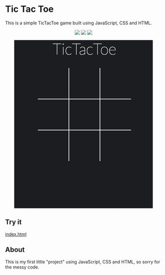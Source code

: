 # Tic Tac Toe
This is a simple TicTacToe game built using JavaScript, CSS and HTML.

<p align="center">
    <img src="https://img.shields.io/badge/-HTML5-E44D26?style=flat&logo=html5&logoColor=white"/>
    <img src="https://img.shields.io/badge/-CSS3-2965f1?style=flat&logo=css3&logoColor=white"/>
    <img src="https://img.shields.io/badge/-JavaScript-F0DB4F?style=flat&logo=javascript&logoColor=white"/>
</p>

<p align="center">
    <img src="./img/tictactoe.gif">
</p>

## Try it

[index.html](https://github.com/jf-11/tictactoe-js/blob/main/code/index.html)

## About

This is my first little "project" using JavaScript, CSS and HTML, so sorry for the messy code.


